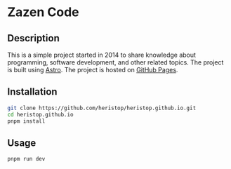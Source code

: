 # Zazen Code

## Description

This is a simple project started in 2014 to share knowledge about programming, software development, and other related topics. The project is built using [Astro](https://astro.build). The project is hosted on [GitHub Pages](https://pages.github.com).

## Installation

```bash
git clone https://github.com/heristop/heristop.github.io.git
cd heristop.github.io
pnpm install
```

## Usage

```bash
pnpm run dev
```
